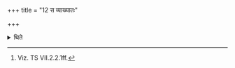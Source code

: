 +++
title = "12 स व्याख्यातः"

+++

<details><summary>थिते</summary>

12. It has been explained (by a Brāhmaṇa-text).[^1]  

[^1]: Viz. TS VII.2.2.1ff.  
</details>
